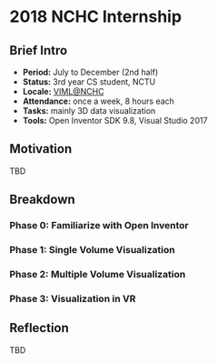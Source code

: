 # 2018 NCHC Internship
## Brief Intro
- **Period:** July to December (2nd half)
- **Status:** 3rd year CS student, NCTU
- **Locale:** [VIML@NCHC](http://viml.nchc.org.tw/home/)
- **Attendance:** once a week, 8 hours each
- **Tasks:** mainly 3D data visualization
- **Tools:** Open Inventor SDK 9.8, Visual Studio 2017
## Motivation
TBD
## Breakdown
### Phase 0: Familiarize with Open Inventor
### Phase 1: Single Volume Visualization
### Phase 2: Multiple Volume Visualization
### Phase 3: Visualization in VR
## Reflection
TBD
